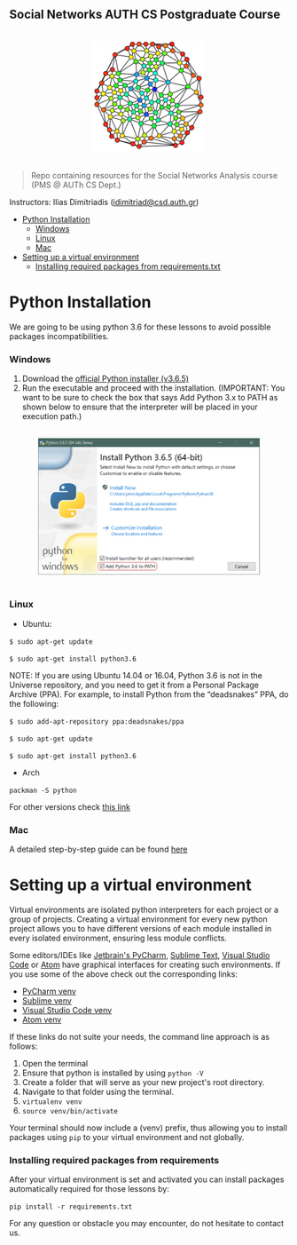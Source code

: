 ## Social Networks AUTH CS Postgraduate Course

<p align="center">
  <br>
  <img width="200" src="./social_networks.png">
  <br>
  <br>
</p>




> Repo containing resources for the Social Networks Analysis course (PMS @ AUTh CS Dept.)

Instructors: Ilias Dimitriadis (idimitriad@csd.auth.gr)

- [Python Installation](#python-installation)
    - [Windows](#windows)
    - [Linux](#linux)
    - [Mac](#mac)
- [Setting up a virtual environment](#setting-up-a-virtual-environment)
    - [Installing required packages from requirements.txt](#installing-required-packages-from-requirements)


# Python Installation

We are going to be using python 3.6 for these lessons to avoid possible packages incompatibilities.

### Windows

1. Download the [official Python installer (v3.6.5)](https://www.python.org/ftp/python/3.6.5/python-3.6.5-amd64.exe)
2. Run the executable and proceed with the installation. (IMPORTANT: You want to be sure to check the box that says Add Python 3.x to PATH as shown below to ensure that the interpreter will be placed in your execution path.)

<p align="center">
  <br>
  <img width="400" src="./win_python_install.png">
  <br>
  <br>
</p>

### Linux

- Ubuntu:

`$ sudo apt-get update`

`$ sudo apt-get install python3.6`

NOTE: If you are using Ubuntu 14.04 or 16.04, Python 3.6 is not in the Universe repository, and you need to get it from a Personal Package Archive (PPA). For example, to install Python from the “deadsnakes” PPA, do the following:

`$ sudo add-apt-repository ppa:deadsnakes/ppa`

`$ sudo apt-get update`

`$ sudo apt-get install python3.6`

- Arch

` packman -S python `

For other versions check [this link](https://realpython.com/installing-python/)


### Mac

A detailed step-by-step guide can be found [here](https://realpython.com/installing-python/#macos-mac-os-x)

# Setting up a virtual environment

Virtual environments are isolated python interpreters for each project or a group of projects. Creating  a virtual environment for every new python project allows you to have different versions of each module installed in every isolated environment, ensuring less module conflicts.

Some editors/IDEs like [Jetbrain's PyCharm](https://www.jetbrains.com/pycharm/download/), [Sublime Text](https://www.sublimetext.com/3), [Visual Studio Code](https://code.visualstudio.com/Download) or [Atom](https://atom.io/) have graphical interfaces for creating such environments. If you use some of the above check out the corresponding links:

- [PyCharm venv](https://www.jetbrains.com/help/pycharm/creating-virtual-environment.html)
- [Sublime venv](https://packagecontrol.io/packages/Virtualenv)
- [Visual Studio Code venv](https://code.visualstudio.com/docs/python/environments)
- [Atom venv](https://atom.io/packages/atom-python-virtualenv)

If these links do not suite your needs, the command line approach is as follows:

1. Open the terminal
2. Ensure that python is installed by using `python -V`
3. Create a folder that will serve as your new project's root directory.
4. Navigate to that folder using the terminal.
5. `virtualenv venv`
6. `source venv/bin/activate`

Your terminal should now include a (venv) prefix, thus allowing you to install packages using `pip` to your virtual environment and not globally.

### Installing required packages from requirements

After your virtual environment is set and activated you can install packages automatically required for those lessons by:

`pip install -r requirements.txt`

For any question or obstacle you may encounter, do not hesitate to contact us.